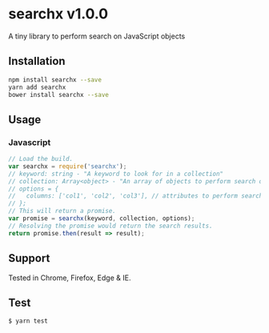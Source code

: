 # searchx v1.0.0
A tiny library to perform search on JavaScript objects
## Installation
```sh
npm install searchx --save
yarn add searchx
bower install searchx --save
```
## Usage
### Javascript
```javascript
// Load the build.
var searchx = require('searchx');
// keyword: string - "A keyword to look for in a collection"
// collection: Array<object> - "An array of objects to perform search on"
// options = {
//   columns: ['col1', 'col2', 'col3'], // attributes to perform search on. (null by default)
// };
// This will return a promise.
var promise = searchx(keyword, collection, options);
// Resolving the promise would return the search results.
return promise.then(result => result);
```
## Support
Tested in Chrome, Firefox, Edge & IE.
## Test
```sh
$ yarn test
```
